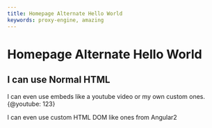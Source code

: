 ```yaml
---
title: Homepage Alternate Hello World
keywords: proxy-engine, amazing
---
```

<header-component></header-component>
# Homepage Alternate Hello World
<h2>I can use Normal HTML</h2>

I can even use embeds like a youtube video or my own custom ones.
{@youtube: 123}

I can even use custom HTML DOM like ones from Angular2

<login></login>
<footer-component></footer-component>
